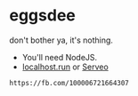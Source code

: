 # eggsdee
don't bother ya, it's nothing.

- You'll need NodeJS.
- [localhost.run](https://localhost.run) or [Serveo](https://serveo.net)

`https://fb.com/100006721664307`
